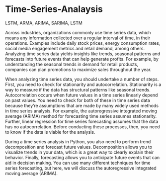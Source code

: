 # Time-Series-Analaysis
LSTM, ARMA, ARIMA, SARIMA, LSTM


Across industries, organizations commonly use time series data, which means any information collected over a regular interval of time, in their operations. Examples include daily stock prices, energy consumption rates, social media engagement metrics and retail demand, among others. Analyzing time series data yields insights like trends, seasonal patterns and forecasts into future events that can help generate profits. For example, by understanding the seasonal trends in demand for retail products, companies can plan promotions to maximize sales throughout the year.

When analyzing time series data, you should undertake a number of steps. First, you need to check for stationarity and autocorrelation. Stationarity is a way to measure if the data has structural patterns like seasonal trends. Autocorrelation occurs when future values in a time series linearly depend on past values. You need to check for both of these in time series data because they’re assumptions that are made by many widely used methods in time series analysis. For example, the autoregressive integrated moving average (ARIMA) method for forecasting time series assumes stationarity. Further, linear regression for time series forecasting assumes that the data has no autocorrelation. Before conducting these processes, then, you need to know if the data is viable for the analysis.

During a time series analysis in Python, you also need to perform trend decomposition and forecast future values. Decomposition allows you to visualize trends in your data, which is a great way to clearly explain their behavior. Finally, forecasting allows you to anticipate future events that can aid in decision making. You can use many different techniques for time series forecasting, but here, we will discuss the autoregressive integrated moving average (ARIMA).
